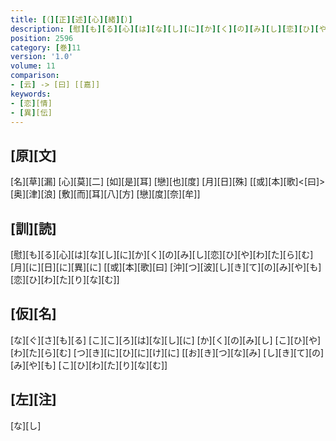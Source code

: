 ```yaml
---
title: [（][正][述][心][緒][）]
description: [慰][も][る][心][は][な][し][に][か][く][の][み][し][恋][ひ][や][わ][た][ら][む][月][に][日][に][異][に] [[或][本][歌][曰] [沖][つ][波][し][き][て][の][み][や][も][恋][ひ][わ][た][り][な][む]]
position: 2596
category: [巻]11
version: '1.0'
volume: 11
comparison:
- [云] -> [曰] [[嘉]]
keywords:
- [恋][情]
- [異][伝]
---
```


## [原][文]

[名][草][漏] [心][莫][二] [如][是][耳] [戀][也][度] [月][日][殊] [[或][本][歌]<[曰]> [奥][津][浪] [敷][而][耳][八][方] [戀][度][奈][牟]]

## [訓][読]

[慰][も][る][心][は][な][し][に][か][く][の][み][し][恋][ひ][や][わ][た][ら][む][月][に][日][に][異][に] [[或][本][歌][曰] [沖][つ][波][し][き][て][の][み][や][も][恋][ひ][わ][た][り][な][む]]

## [仮][名]

[な][ぐ][さ][も][る] [こ][こ][ろ][は][な][し][に] [か][く][の][み][し] [こ][ひ][や][わ][た][ら][む] [つ][き][に][ひ][に][け][に] [[お][き][つ][な][み] [し][き][て][の][み][や][も] [こ][ひ][わ][た][り][な][む]]

## [左][注]

[な][し]
